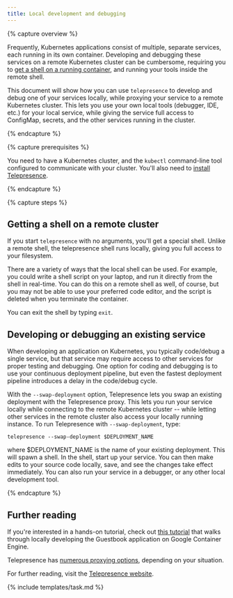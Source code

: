 ```yaml
---
title: Local development and debugging
---
```


{% capture overview %}

Frequently, Kubernetes applications consist of multiple, separate services, each running in its own container. Developing and debugging these services on a remote Kubernetes cluster can be cumbersome, requiring you to [get a shell on a running container](https://kubernetes.io/docs/tasks/debug-application-cluster/get-shell-running-container/), and running your tools inside the remote shell.

This document will show how you can use `telepresence` to develop and debug one of your services locally, while proxying your service to a remote Kubernetes cluster. This lets you use your own local tools (debugger, IDE, etc.) for your local service, while giving the service full access to ConfigMap, secrets, and the other services running in the cluster.

{% endcapture %}

{% capture prerequisites %}

You need to have a Kubernetes cluster, and the `kubectl` command-line tool configured to communicate with your cluster. You'll also need to [install Telepresence](https://www.telepresence.io/reference/install).

{% endcapture %}

{% capture steps %}

## Getting a shell on a remote cluster

If you start `telepresence` with no arguments, you'll get a special shell. Unlike a remote shell, the telepresence shell runs locally, giving you full access to your filesystem.

There are a variety of ways that the local shell can be used. For example, you could write a shell script on your laptop, and run it directly from the shell in real-time. You can do this on a remote shell as well, of course, but you may not be able to use your preferred code editor, and the script is deleted when you terminate the container.

You can exit the shell by typing `exit`.

## Developing or debugging an existing service

When developing an application on Kubernetes, you typically code/debug a single service, but that service may require access to other services for proper testing and debugging. One option for coding and debugging is to use your continuous deployment pipeline, but even the fastest deployment pipeline introduces a delay in the code/debug cycle.

With the `--swap-deployment` option, Telepresence lets you swap an existing deployment with the Telepresence proxy. This lets you run your service locally while connecting to the remote Kubernetes cluster -- while letting other services in the remote cluster also access your locally running instance. To run Telepresence with `--swap-deployment`, type:

`telepresence --swap-deployment $DEPLOYMENT_NAME`

where $DEPLOYMENT_NAME is the name of your existing deployment. This will spawn a shell. In the shell, start up your service. You can then make edits to your source code locally, save, and see the changes take effect immediately. You can also run your service in a debugger, or any other local development tool.

{% endcapture %}

## Further reading

If you're interested in a hands-on tutorial, check out [this tutorial](https://cloud.google.com/community/tutorials/developing-services-with-k8s) that walks through locally developing the Guestbook application on Google Container Engine.

Telepresence has [numerous proxying options](https://www.telepresence.io/reference/methods), depending on your situation.

For further reading, visit the [Telepresence website](https://www.telepresence.io).


{% include templates/task.md %}
